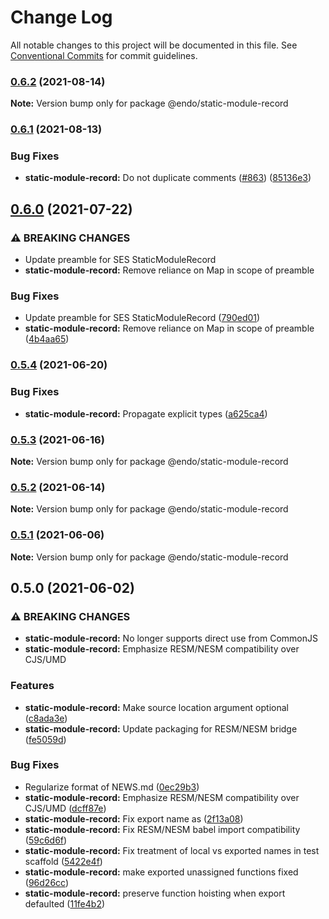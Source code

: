 # Change Log

All notable changes to this project will be documented in this file.
See [Conventional Commits](https://conventionalcommits.org) for commit guidelines.

### [0.6.2](https://github.com/endojs/endo/compare/@endo/static-module-record@0.6.1...@endo/static-module-record@0.6.2) (2021-08-14)

**Note:** Version bump only for package @endo/static-module-record





### [0.6.1](https://github.com/endojs/endo/compare/@endo/static-module-record@0.6.0...@endo/static-module-record@0.6.1) (2021-08-13)


### Bug Fixes

* **static-module-record:** Do not duplicate comments ([#863](https://github.com/endojs/endo/issues/863)) ([85136e3](https://github.com/endojs/endo/commit/85136e314ecbe238a82e86c47be1757ef2887dd2))



## [0.6.0](https://github.com/endojs/endo/compare/@endo/static-module-record@0.5.4...@endo/static-module-record@0.6.0) (2021-07-22)


### ⚠ BREAKING CHANGES

* Update preamble for SES StaticModuleRecord
* **static-module-record:** Remove reliance on Map in scope of preamble

### Bug Fixes

* Update preamble for SES StaticModuleRecord ([790ed01](https://github.com/endojs/endo/commit/790ed01f0aa73ff2d232e69c9323ee0bb448c2b0))
* **static-module-record:** Remove reliance on Map in scope of preamble ([4b4aa65](https://github.com/endojs/endo/commit/4b4aa65a039ea5297970c9d2ac3c0a3827a4f3f8))



### [0.5.4](https://github.com/endojs/endo/compare/@endo/static-module-record@0.5.3...@endo/static-module-record@0.5.4) (2021-06-20)


### Bug Fixes

* **static-module-record:** Propagate explicit types ([a625ca4](https://github.com/endojs/endo/commit/a625ca4cb3642bc4923becdef62224bde6738aca))



### [0.5.3](https://github.com/endojs/endo/compare/@endo/static-module-record@0.5.2...@endo/static-module-record@0.5.3) (2021-06-16)

**Note:** Version bump only for package @endo/static-module-record





### [0.5.2](https://github.com/endojs/endo/compare/@endo/static-module-record@0.5.1...@endo/static-module-record@0.5.2) (2021-06-14)

**Note:** Version bump only for package @endo/static-module-record





### [0.5.1](https://github.com/endojs/endo/compare/@endo/static-module-record@0.5.0...@endo/static-module-record@0.5.1) (2021-06-06)

**Note:** Version bump only for package @endo/static-module-record





## 0.5.0 (2021-06-02)


### ⚠ BREAKING CHANGES

* **static-module-record:** No longer supports direct use from CommonJS
* **static-module-record:** Emphasize RESM/NESM compatibility over CJS/UMD

### Features

* **static-module-record:** Make source location argument optional ([c8ada3e](https://github.com/endojs/endo/commit/c8ada3e70c2f71386c32eb1151133ad3c9c841c9))
* **static-module-record:** Update packaging for RESM/NESM bridge ([fe5059d](https://github.com/endojs/endo/commit/fe5059d3cc866b0f65f9395fbc0ad00cb610044b))


### Bug Fixes

* Regularize format of NEWS.md ([0ec29b3](https://github.com/endojs/endo/commit/0ec29b34a18b17cc6b90e5a46575e634714e978e))
* **static-module-record:** Emphasize RESM/NESM compatibility over CJS/UMD ([dcff87e](https://github.com/endojs/endo/commit/dcff87e6f1164d664dd31dfefb323fbbac0a8dd1))
* **static-module-record:** Fix export name as ([2f13a08](https://github.com/endojs/endo/commit/2f13a084df5b24ae53ca574b91b97cca3f8c664c))
* **static-module-record:** Fix RESM/NESM babel import compatibility ([59c6d6f](https://github.com/endojs/endo/commit/59c6d6f03f7b6abea7ea656a566b60056333017c))
* **static-module-record:** Fix treatment of local vs exported names in test scaffold ([5422e4f](https://github.com/endojs/endo/commit/5422e4f35590136b28b516af0515e580f2290445))
* **static-module-record:** make exported unassigned functions fixed ([96d26cc](https://github.com/endojs/endo/commit/96d26ccff62c238acd03c87d6e04e9e5304dc943))
* **static-module-record:** preserve function hoisting when export defaulted ([11fe4b2](https://github.com/endojs/endo/commit/11fe4b25778fd79c8395d88a6f91f050ffcc786d))
